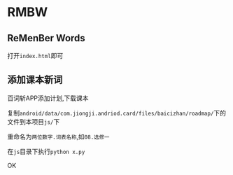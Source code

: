 # RMBW

## **R**e**M**en**B**er **W**ords

打开`index.html`即可

## 添加课本新词

百词斩APP添加计划,下载课本

复制`android/data/com.jiongji.andriod.card/files/baicizhan/roadmap/`下的文件到本项目`js/`下

重命名为`两位数字.词表名称`,如`08.选修一`

在`js`目录下执行`python x.py`

OK